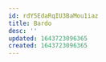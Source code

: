 ```yaml
---
id: rdY5EdaRqIU3BaMou1iaz
title: Bardo
desc: ''
updated: 1643723096365
created: 1643723096365
---
```


